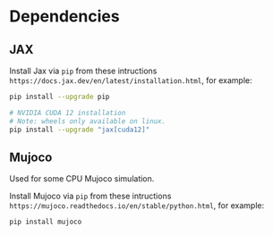 # Dependencies

## JAX
Install Jax via ```pip``` from these intructions ```https://docs.jax.dev/en/latest/installation.html```, for example:
```bash
pip install --upgrade pip

# NVIDIA CUDA 12 installation
# Note: wheels only available on linux.
pip install --upgrade "jax[cuda12]"
```

## Mujoco
Used for some CPU Mujoco simulation.

Install Mujoco via ```pip``` from these intructions ```https://mujoco.readthedocs.io/en/stable/python.html```, for example:
```bash
pip install mujoco
```
